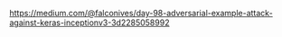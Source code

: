 https://medium.com/@falconives/day-98-adversarial-example-attack-against-keras-inceptionv3-3d2285058992
